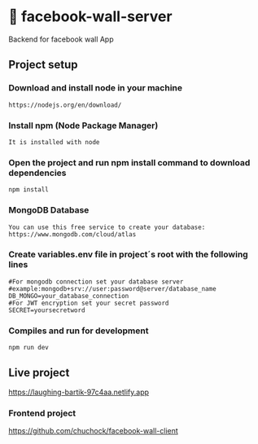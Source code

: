 # :ledger: facebook-wall-server

Backend for facebook wall App

## Project setup

### Download and install node in your machine

```
https://nodejs.org/en/download/

```

### Install npm (Node Package Manager)

```
It is installed with node

```

### Open the project and run npm install command to download dependencies

```
npm install
```

### MongoDB Database

```
You can use this free service to create your database:
https://www.mongodb.com/cloud/atlas

```

### Create variables.env file in project´s root with the following lines

```
#For mongodb connection set your database server
#example:mongodb+srv://user:password@server/database_name
DB_MONGO=your_database_connection
#For JWT encryption set your secret password
SECRET=yoursecretword
```

### Compiles and run for development

```
npm run dev
```


## Live project
https://laughing-bartik-97c4aa.netlify.app

### Frontend project
https://github.com/chuchock/facebook-wall-client
